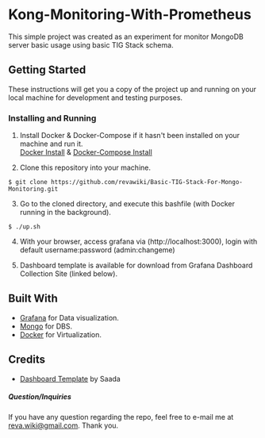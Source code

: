 # Kong-Monitoring-With-Prometheus

This simple project was created as an experiment for monitor MongoDB server basic usage using basic TIG Stack schema.

## Getting Started

These instructions will get you a copy of the project up and running on your local machine for development and testing purposes. 

### Installing and Running

1. Install Docker & Docker-Compose if it hasn't been installed on your machine and run it.\
[Docker Install](https://docs.docker.com/get-docker/) & [Docker-Compose Install](https://docs.docker.com/compose/install/)

2. Clone this repository into your machine.
```
$ git clone https://github.com/revawiki/Basic-TIG-Stack-For-Mongo-Monitoring.git
```

3. Go to the cloned directory, and execute this bashfile (with Docker running in the background).
```
$ ./up.sh
```

4. With your browser, access grafana via (http://localhost:3000), login with default username:password (admin:changeme)

5. Dashboard template is available for download from Grafana Dashboard Collection Site (linked below).


## Built With

* [Grafana](http://www.grafana.com) for Data visualization.
* [Mongo](https://www.mongodb.com/) for DBS.
* [Docker](https://www.docker.com) for Virtualization.

## Credits

* [Dashboard Template](https://grafana.com/grafana/dashboards/2583) by Saada

##### Question/Inquiries
If you have any question regarding the repo, feel free to e-mail me at reva.wiki@gmail.com. Thank you.
